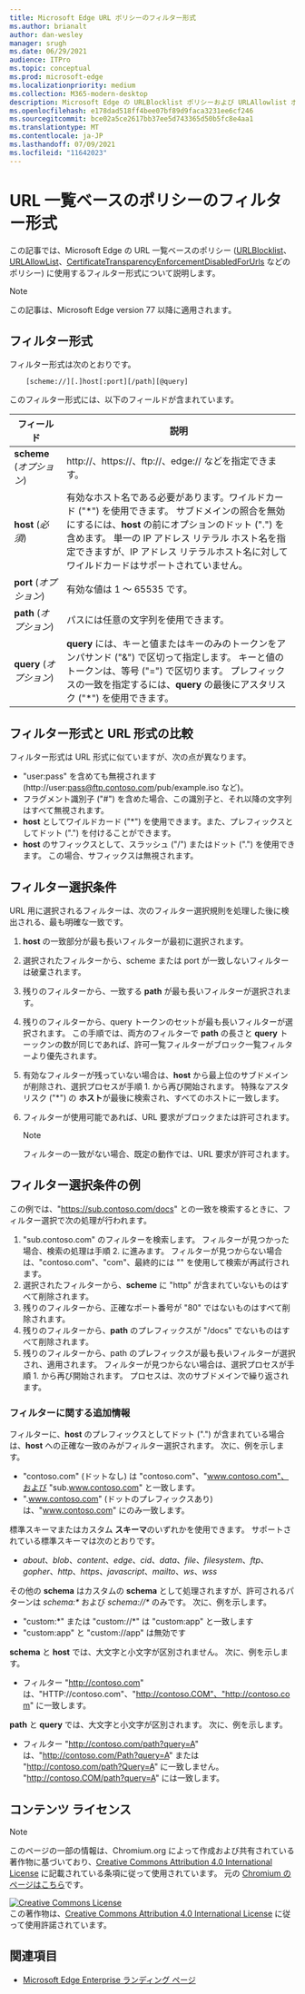 ```yaml
---
title: Microsoft Edge URL ポリシーのフィルター形式
ms.author: brianalt
author: dan-wesley
manager: srugh
ms.date: 06/29/2021
audience: ITPro
ms.topic: conceptual
ms.prod: microsoft-edge
ms.localizationpriority: medium
ms.collection: M365-modern-desktop
description: Microsoft Edge の URLBlocklist ポリシーおよび URLAllowlist ポリシーで使用するフィルター形式について説明します。
ms.openlocfilehash: e178dad518ff4bee07bf89d9faca3231ee6cf246
ms.sourcegitcommit: bce02a5ce2617bb37ee5d743365d50b5fc8e4aa1
ms.translationtype: MT
ms.contentlocale: ja-JP
ms.lasthandoff: 07/09/2021
ms.locfileid: "11642023"
---
```

# <a name="filter-format-for-url-list-based-policies"></a>URL 一覧ベースのポリシーのフィルター形式

この記事では、Microsoft Edge の URL 一覧ベースのポリシー ([URLBlocklist](microsoft-edge-policies.md#urlblocklist)、[URLAllowList](microsoft-edge-policies.md#urlallowlist)、[CertificateTransparencyEnforcementDisabledForUrls](microsoft-edge-policies.md#certificatetransparencyenforcementdisabledforurls) などのポリシー) に使用するフィルター形式について説明します。

> [!NOTE]
> この記事は、Microsoft Edge version 77 以降に適用されます。

## <a name="the-filter-format"></a>フィルター形式

フィルター形式は次のとおりです。

```
    [scheme://][.]host[:port][/path][@query]
```

このフィルター形式には、以下のフィールドが含まれています。

| フィールド | 説明 |
| --- | --- |
| **scheme** (*オプション*) | http://、https://、ftp://、edge:// などを指定できます。 |
| **host** (*必須*) | 有効なホスト名である必要があります。ワイルドカード ("\*") を使用できます。 サブドメインの照合を無効にするには、**host** の前にオプションのドット (".") を含めます。 単一の IP アドレス リテラル ホスト名を指定できますが、IP アドレス リテラルホスト名に対してワイルドカードはサポートされていません。 |
| **port** (*オプション*) | 有効な値は 1 ～ 65535 です。 |
| **path** (*オプション*) | パスには任意の文字列を使用できます。 |
| **query** (*オプション*) | **query** には、キーと値またはキーのみのトークンをアンパサンド ("&") で区切って指定します。 キーと値のトークンは、等号 ("=") で区切ります。 プレフィックスの一致を指定するには、**query** の最後にアスタリスク ("\*") を使用できます。 |

## <a name="comparing-the-filter-format-to-the-url-format"></a>フィルター形式と URL 形式の比較

フィルター形式は URL 形式に似ていますが、次の点が異なります。

- "user:pass" を含めても無視されます (http://user:pass@ftp.contoso.com/pub/example.iso など)。
- フラグメント識別子 ("#") を含めた場合、この識別子と、それ以降の文字列はすべて無視されます。
- **host** としてワイルドカード ("*") を使用できます。また、プレフィックスとしてドット (".") を付けることができます。
- **host** のサフィックスとして、スラッシュ ("/") またはドット (".") を使用できます。 この場合、サフィックスは無視されます。

## <a name="filter-selection-criteria"></a>フィルター選択条件

URL 用に選択されるフィルターは、次のフィルター選択規則を処理した後に検出される、最も明確な一致です。

1. **host** の一致部分が最も長いフィルターが最初に選択されます。
2. 選択されたフィルターから、scheme または port が一致しないフィルターは破棄されます。
3. 残りのフィルターから、一致する **path** が最も長いフィルターが選択されます。
4. 残りのフィルターから、query トークンのセットが最も長いフィルターが選択されます。 この手順では、両方のフィルターで **path** の長さと **query** トーックンの数が同じであれば、許可一覧フィルターがブロック一覧フィルターより優先されます。
5. 有効なフィルターが残っていない場合は、**host** から最上位のサブドメインが削除され、選択プロセスが手順 1. から再び開始されます。 特殊なアスタリスク ("*") の **ホスト**が最後に検索され、すべてのホストに一致します。
6. フィルターが使用可能であれば、URL 要求がブロックまたは許可されます。

   >[!NOTE]
   >フィルターの一致がない場合、既定の動作では、URL 要求が許可されます。

## <a name="example-filter-selection-criteria"></a>フィルター選択条件の例

この例では、"https://sub.contoso.com/docs" との一致を検索するときに、フィルター選択で次の処理が行われます。

1. "sub.contoso.com" のフィルターを検索します。 フィルターが見つかった場合、検索の処理は手順 2. に進みます。 フィルターが見つからない場合は、"contoso.com"、"com"、最終的には "" を使用して検索が再試行されます。
2. 選択されたフィルターから、**scheme** に "http" が含まれていないものはすべて削除されます。
3. 残りのフィルターから、正確なポート番号が "80" ではないものはすべて削除されます。
4. 残りのフィルターから、**path** のプレフィックスが "/docs" でないものはすべて削除されます。
5. 残りのフィルターから、path のプレフィックスが最も長いフィルターが選択され、適用されます。 フィルターが見つからない場合は、選択プロセスが手順 1. から再び開始されます。 プロセスは、次のサブドメインで繰り返されます。

### <a name="additional-filter-information"></a>フィルターに関する追加情報

フィルターに、**host** のプレフィックスとしてドット (".") が含まれている場合は、**host** への正確な一致のみがフィルター選択されます。 次に、例を示します。

- "contoso.com" (ドットなし) は "contoso.com"、"www.contoso.com"、および "sub.www.contoso.com" と一致します。
- ".www.contoso.com" (ドットのプレフィックスあり) は、"www.contoso.com" にのみ一致します。

標準スキーマまたはカスタム **スキーマ**のいずれかを使用できます。 サポートされている標準スキーマは次のとおりです。

- _about_、_blob_、_content_、_edge_、_cid_、_data_、_file_、_filesystem_、_ftp_、_gopher_、_http_、_https_、_javascript_、_mailto_、_ws_、_wss_

その他の **schema** はカスタムの **schema** として処理されますが、許可されるパターンは _schema:*_ および _schema://*_ のみです。 次に、例を示します。

- "custom:\*" または "custom://\*" は "custom:app" と一致します
- "custom:app" と "custom://app" は無効です

**schema** と **host** では、大文字と小文字が区別されません。 次に、例を示します。

- フィルター "http://contoso.com" は、"HTTP://contoso.com"、"http://contoso.COM"、"http://contoso.com" に一致します。

**path** と **query** では、大文字と小文字が区別されます。 次に、例を示します。

- フィルター "http://contoso.com/path?query=A" は、"http://contoso.com/Path?query=A" または "http://contoso.com/path?Query=A" に一致しません。 "http://contoso.COM/path?query=A" には一致します。

## <a name="content-license"></a>コンテンツ ライセンス

> [!NOTE]
> このページの一部の情報は、Chromium.org によって作成および共有されている著作物に基づいており、[Creative Commons Attribution 4.0 International License](http://creativecommons.org/licenses/by/4.0/) に記載されている条項に従って使用されています。 元の [Chromium のページはこちら](https://www.chromium.org/administrators/url-blacklist-filter-format)です。
  
<a rel="license" href="http://creativecommons.org/licenses/by/4.0/"><img alt="Creative Commons License" style="border-width:0" src="https://i.creativecommons.org/l/by/4.0/88x31.png" /></a><br />この著作物は、<a rel="license" href="http://creativecommons.org/licenses/by/4.0/">Creative Commons Attribution 4.0 International License</a> に従って使用許諾されています。

## <a name="see-also"></a>関連項目

- [Microsoft Edge Enterprise ランディング ページ](https://aka.ms/EdgeEnterprise)
